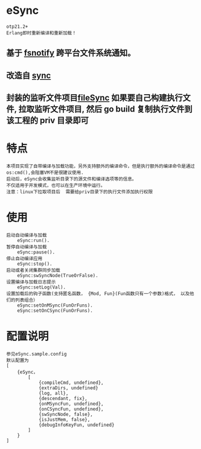 # eSync

    otp21.2+
    Erlang即时重新编译和重新加载！

## 基于 [fsnotify](https://github.com/fsnotify/fsnotify) 跨平台文件系统通知。

## 改造自 [sync](https://github.com/rustyio/sync)

## 封装的监听文件项目[fileSync](https://github.com/ErlGameWorld/fileSync) 如果要自己构建执行文件, 拉取监听文件项目, 然后 go build 复制执行文件到该工程的 priv 目录即可

# 特点

    本项目实现了自带编译与加载功能，另外支持额外的编译命令，但是执行额外的编译命令是通过os:cmd(),会阻塞VM不是很建议使用.
    启动后，eSync会收集监听目录下的源文件和编译选项等的信息。
    不仅适用于开发模式，也可以在生产环境中运行。
    注意：linux下拉取项目后  需要给priv目录下的执行文件添加执行权限

# 使用

    启动自动编译与加载 
        eSync:run().
    暂停自动编译与加载
        eSync:pause().
    停止自动编译应用
        eSync:stop().    
    启动或者关闭集群同步加载
        eSync:swSyncNode(TrueOrFalse).
    设置编译与加载日志提示
        eSync:setLog(Val).
    设置加载后的钩子函数(支持匿名函数， {Mod, Fun}(Fun函数只有一个参数)格式， 以及他们的列表组合）
        eSync:setOnMSync(FunOrFuns).   
        eSync:setOnCSync(FunOrFuns). 

# 配置说明

    参见eSync.sample.config
    默认配置为
    [ 
        {eSync，
    	    [
                {compileCmd, undefined},
                {extraDirs, undefined}
                {log, all},     
                {descendant, fix},
                {onMSyncFun, undefined},
                {onCSyncFun, undefined},
                {swSyncNode, false},
                {isJustMem, false},
                {debugInfoKeyFun, undefined}
            ]      
        } 
    ]
